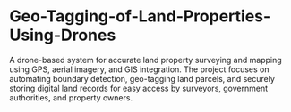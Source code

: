 # Geo-Tagging-of-Land-Properties-Using-Drones
A drone-based system for accurate land property surveying and mapping using GPS, aerial imagery, and GIS integration. The project focuses on automating boundary detection, geo-tagging land parcels, and securely storing digital land records for easy access by surveyors, government authorities, and property owners.
